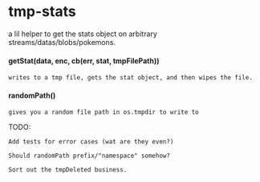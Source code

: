 # tmp-stats

a lil helper to get the stats object on arbitrary streams/datas/blobs/pokemons.

#### getStat(data, enc, cb(err, stat, tmpFilePath))
    writes to a tmp file, gets the stat object, and then wipes the file.

#### randomPath()
    gives you a random file path in os.tmpdir to write to


TODO:

    Add tests for error cases (wat are they even?)

    Should randomPath prefix/"namespace" somehow?

    Sort out the tmpDeleted business.
